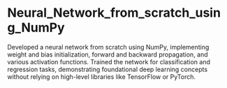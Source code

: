 # Neural_Network_from_scratch_using_NumPy
Developed a neural network from scratch using NumPy, implementing weight and bias initialization, forward and backward propagation, and various activation functions. Trained the network for classification and regression tasks, demonstrating foundational deep learning concepts without relying on high-level libraries like TensorFlow or PyTorch.
